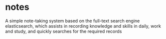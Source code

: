 # notes
A simple note-taking system based on the full-text search engine elasticsearch, which assists in recording knowledge and skills in daily, work and study, and quickly searches for the required records
